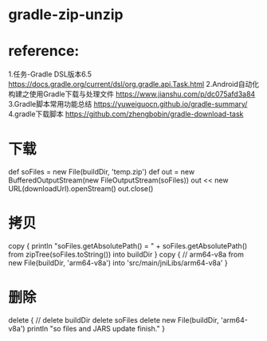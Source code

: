 # gradle-zip-unzip

# reference:
1.任务-Gradle DSL版本6.5
https://docs.gradle.org/current/dsl/org.gradle.api.Task.html
2.Android自动化构建之使用Gradle下载与处理文件
https://www.jianshu.com/p/dc075afd3a84
3.Gradle脚本常用功能总结
https://yuweiguocn.github.io/gradle-summary/
4.gradle下载脚本
https://github.com/zhengbobin/gradle-download-task


# 下载
def soFiles = new File(buildDir, 'temp.zip')
def out = new BufferedOutputStream(new FileOutputStream(soFiles))
out << new URL(downloadUrl).openStream()
out.close()

# 拷贝
copy {
  println "soFiles.getAbsolutePath() = " + soFiles.getAbsolutePath()
  from zipTree(soFiles.toString())
  into buildDir
}
copy {
  // arm64-v8a
  from new File(buildDir, 'arm64-v8a')
  into 'src/main/jniLibs/arm64-v8a'
}

# 删除
delete {
  // delete buildDir
  delete soFiles
  delete new File(buildDir, 'arm64-v8a')
  println "so files and JARS update finish."
}
